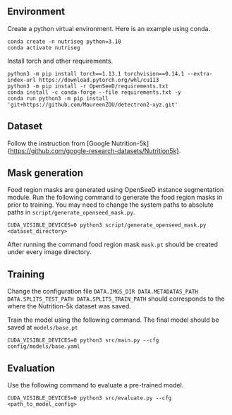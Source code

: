 ## Environment

Create a python virtual environment. Here is an example using conda.

```
conda create -n nutriseg python=3.10
conda activate nutriseg
```

Install torch and other requirements.

```
python3 -m pip install torch==1.13.1 torchvision==0.14.1 --extra-index-url https://download.pytorch.org/whl/cu113
python3 -m pip install -r OpenSeeD/requirements.txt
conda install -c conda-forge --file requirements.txt -y
conda run python3 -m pip install 'git+https://github.com/MaureenZOU/detectron2-xyz.git'
```

## Dataset

Follow the instruction from [Google Nutrition-5k]{https://github.com/google-research-datasets/Nutrition5k}.

## Mask generation

Food region masks are generated using OpenSeeD instance segmentation module. Run the following command to generate the food region masks in prior to training. You may need to change the system paths to absolute paths in `script/generate_openseed_mask.py`.

```
CUDA_VISIBLE_DEVICES=0 python3 script/generate_openseed_mask.py <dataset_directory>
```

After running the command food region mask `mask.pt` should be created under every image directory.

## Training

Change the configuration file `DATA.IMGS_DIR DATA.METADATAS_PATH DATA.SPLITS_TEST_PATH DATA.SPLITS_TRAIN_PATH` should corresponds to the where the Nutrition-5k dataset was saved.

Train the model using the following command. The final model should be saved at `models/base.pt`

```
CUDA_VISIBLE_DEVICES=0 python3 src/main.py --cfg config/models/base.yaml
```

<!-- ## Pre-trained models

Pre-trained models are provided at ... -->

## Evaluation

Use the following command to evaluate a pre-trained model.

```
CUDA_VISIBLE_DEVICES=0 python3 src/evaluate.py --cfg <path_to_model_config>
```
